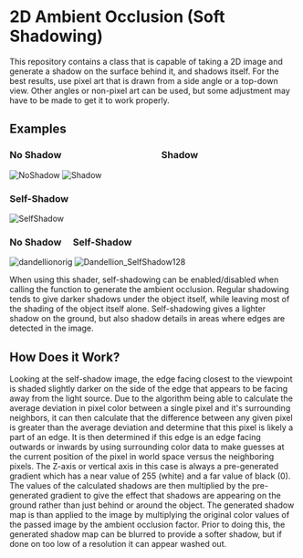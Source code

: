 # 2D Ambient Occlusion (Soft Shadowing)
This repository contains a class that is capable of taking a 2D image
and generate a shadow on the surface behind it, and shadows itself.
For the best results, use pixel art that is drawn from a side angle
or a top-down view. Other angles or non-pixel art can be used, but
some adjustment may have to be made to get it to work properly.

## Examples
### No Shadow&emsp;&emsp;&emsp;&emsp;&emsp;&emsp;&emsp;&emsp;&nbsp;&nbsp;&nbsp;&emsp;&emsp;Shadow
![NoShadow](https://github.com/STOL4S/2D-Ambient-Occlusion/assets/138336394/9468ec4b-73bf-4b2a-9f07-495e4c9d8093)
![Shadow](https://github.com/STOL4S/2D-Ambient-Occlusion/assets/138336394/9b7c6665-763d-452b-99ad-6d4f42fdf6ff)
### Self-Shadow
![SelfShadow](https://github.com/STOL4S/2D-Ambient-Occlusion/assets/138336394/d055e811-092a-43b4-b148-f8d767ac9599)
### No Shadow&emsp;&nbsp;Self-Shadow
![dandellionorig](https://github.com/STOL4S/2D-Ambient-Occlusion/assets/138336394/7ac41412-bf5d-412e-9b01-c737e4a277bf)
![Dandellion_SelfShadow128](https://github.com/STOL4S/2D-Ambient-Occlusion/assets/138336394/cde10a34-afce-4982-b432-5ee2bbb3ab83)

When using this shader, self-shadowing can be enabled/disabled when calling the function to generate the ambient occlusion.
Regular shadowing tends to give darker shadows under the object itself, while leaving most of the shading of the object itself
alone. Self-shadowing gives a lighter shadow on the ground, but also shadow details in areas where edges are detected in the image.

## How Does it Work?
Looking at the self-shadow image, the edge facing closest to the viewpoint is shaded slightly darker on the side of the edge that appears
to be facing away from the light source. Due to the algorithm being able to calculate the average deviation in pixel color between a single pixel
and it's surrounding neighbors, it can then calculate that the difference between any given pixel is greater than the average deviation and determine
that this pixel is likely a part of an edge. It is then determined if this edge is an edge facing outwards or inwards by using surrounding color data
to make guesses at the current position of the pixel in world space versus the neighboring pixels. The Z-axis or vertical axis in this case is always a
pre-generated gradient which has a near value of 255 (white) and a far value of black (0). The values of the calculated shadows are then multiplied by the
pre-generated gradient to give the effect that shadows are appearing on the ground rather than just behind or around the object. The generated shadow map
is than applied to the image by multiplying the original color values of the passed image by the ambient occlusion factor. Prior to doing this, the generated
shadow map can be blurred to provide a softer shadow, but if done on too low of a resolution it can appear washed out.
